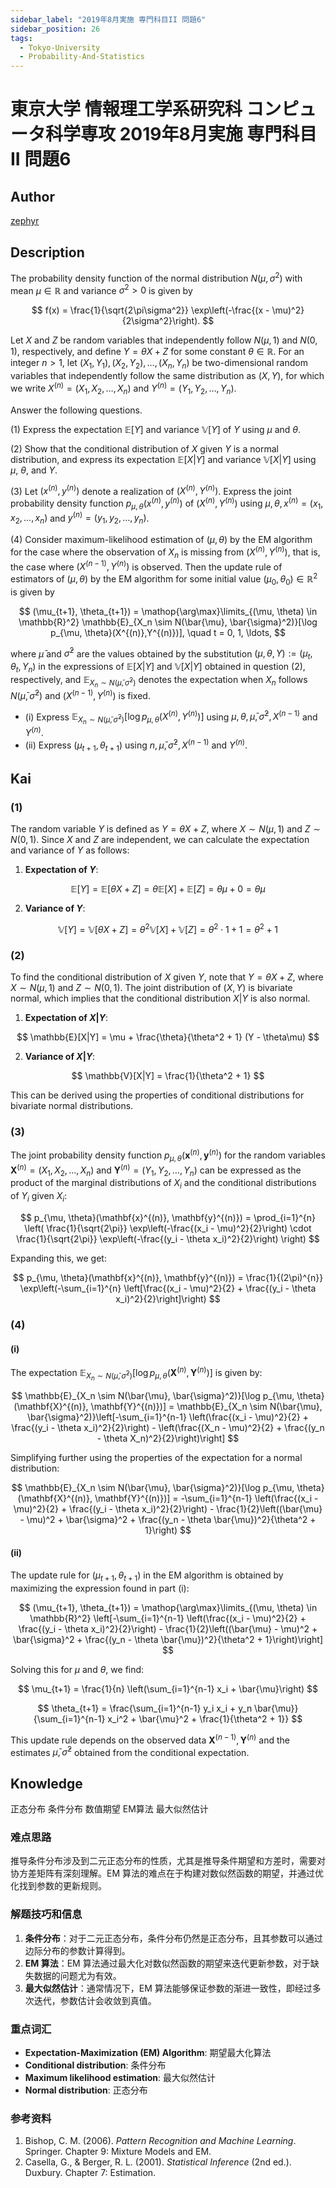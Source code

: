 ```yaml
---
sidebar_label: "2019年8月実施 専門科目II 問題6"
sidebar_position: 26
tags:
  - Tokyo-University
  - Probability-And-Statistics
---
```

# 東京大学 情報理工学系研究科 コンピュータ科学専攻 2019年8月実施 専門科目II 問題6

## **Author**
[zephyr](https://inshi-notes.zephyr-zdz.space/)

## **Description**
The probability density function of the normal distribution $N(\mu, \sigma^2)$ with mean $\mu \in \mathbb{R}$ and variance $\sigma^2 > 0$ is given by

$$
f(x) = \frac{1}{\sqrt{2\pi\sigma^2}} \exp\left(-\frac{(x - \mu)^2}{2\sigma^2}\right).
$$

Let $X$ and $Z$ be random variables that independently follow $N(\mu, 1)$ and $N(0, 1)$, respectively, and define $Y = \theta X + Z$ for some constant $\theta \in \mathbb{R}$. For an integer $n > 1$, let $(X_1, Y_1), (X_2, Y_2), \ldots, (X_n, Y_n)$ be two-dimensional random variables that independently follow the same distribution as $(X, Y)$, for which we write $X^{(n)} = (X_1, X_2, \ldots, X_n)$ and $Y^{(n)} = (Y_1, Y_2, \ldots, Y_n)$.

Answer the following questions.

(1) Express the expectation $\mathbb{E}[Y]$ and variance $\mathbb{V}[Y]$ of $Y$ using $\mu$ and $\theta$.

(2) Show that the conditional distribution of $X$ given $Y$ is a normal distribution, and express its expectation $\mathbb{E}[X|Y]$ and variance $\mathbb{V}[X|Y]$ using $\mu$, $\theta$, and $Y$.

(3) Let $(x^{(n)}, y^{(n)})$ denote a realization of $(X^{(n)}, Y^{(n)})$. Express the joint probability density function $p_{\mu, \theta}(x^{(n)}, y^{(n)})$ of $(X^{(n)}, Y^{(n)})$ using $\mu, \theta, x^{(n)} = (x_1, x_2, \ldots, x_n)$ and $y^{(n)} = (y_1, y_2, \ldots, y_n)$.

(4) Consider maximum-likelihood estimation of $(\mu, \theta)$ by the EM algorithm for the case where the observation of $X_n$ is missing from $(X^{(n)},Y^{(n)})$, that is, the case where $(X^{(n-1)},Y^{(n)})$ is observed. Then the update rule of estimators of $(\mu, \theta)$ by the EM algorithm for some initial value $(\mu_0, \theta_0) \in \mathbb{R}^2$ is given by

$$
(\mu_{t+1}, \theta_{t+1}) = \mathop{\arg\max}\limits_{(\mu, \theta) \in \mathbb{R}^2} \mathbb{E}_{X_n \sim N(\bar{\mu}, \bar{\sigma}^2)}[\log p_{\mu, \theta}(X^{(n)},Y^{(n)})], \quad t = 0, 1, \ldots,
$$

where $\bar{\mu}$ and $\bar{\sigma}^2$ are the values obtained by the substitution $(\mu, \theta, Y) := (\mu_t, \theta_t, Y_n)$ in the expressions of $\mathbb{E}[X|Y]$ and $\mathbb{V}[X|Y]$ obtained in question (2), respectively, and $\mathbb{E}_{X_n \sim N(\bar{\mu}, \bar{\sigma}^2)}$ denotes the expectation when $X_n$ follows $N(\bar{\mu}, \bar{\sigma}^2)$ and $(X^{(n-1)},Y^{(n)})$ is fixed.

- (i) Express $\mathbb{E}_{X_n \sim N(\bar{\mu}, \bar{\sigma}^2)}[\log p_{\mu, \theta}(X^{(n)},Y^{(n)})]$ using $\mu, \theta, \bar{\mu}, \bar{\sigma}^2, X^{(n-1)}$ and $Y^{(n)}$.
- (ii) Express $(\mu_{t+1}, \theta_{t+1})$ using $n, \bar{\mu}, \bar{\sigma}^2, X^{(n-1)}$ and $Y^{(n)}$.

## **Kai**
### (1)

The random variable $Y$ is defined as $Y = \theta X + Z$, where $X \sim N(\mu, 1)$ and $Z \sim N(0, 1)$. Since $X$ and $Z$ are independent, we can calculate the expectation and variance of $Y$ as follows:

1. **Expectation of $Y$**:

$$
\mathbb{E}[Y] = \mathbb{E}[\theta X + Z] = \theta \mathbb{E}[X] + \mathbb{E}[Z] = \theta \mu + 0 = \theta \mu
$$

2. **Variance of $Y$**:

$$
\mathbb{V}[Y] = \mathbb{V}[\theta X + Z] = \theta^2 \mathbb{V}[X] + \mathbb{V}[Z] = \theta^2 \cdot 1 + 1 =\theta^2 + 1
$$

### (2)

To find the conditional distribution of $X$ given $Y$, note that $Y = \theta X + Z$, where $X \sim N(\mu, 1)$ and $Z \sim N(0, 1)$. The joint distribution of $(X, Y)$ is bivariate normal, which implies that the conditional distribution $X|Y$ is also normal.

1. **Expectation of $X|Y$**:

$$
\mathbb{E}[X|Y] = \mu + \frac{\theta}{\theta^2 + 1} (Y - \theta\mu)
$$

2. **Variance of $X|Y$**:

$$
\mathbb{V}[X|Y] = \frac{1}{\theta^2 + 1}
$$

This can be derived using the properties of conditional distributions for bivariate normal distributions.

### (3)

The joint probability density function $p_{\mu, \theta}(\mathbf{x}^{(n)}, \mathbf{y}^{(n)})$ for the random variables $\mathbf{X}^{(n)} = (X_1, X_2, \ldots, X_n)$ and $\mathbf{Y}^{(n)} = (Y_1, Y_2, \ldots, Y_n)$ can be expressed as the product of the marginal distributions of $X_i$ and the conditional distributions of $Y_i$ given $X_i$:

$$
p_{\mu, \theta}(\mathbf{x}^{(n)}, \mathbf{y}^{(n)}) = \prod_{i=1}^{n} \left( \frac{1}{\sqrt{2\pi}} \exp\left(-\frac{(x_i - \mu)^2}{2}\right) \cdot \frac{1}{\sqrt{2\pi}} \exp\left(-\frac{(y_i - \theta x_i)^2}{2}\right) \right)
$$

Expanding this, we get:

$$
p_{\mu, \theta}(\mathbf{x}^{(n)}, \mathbf{y}^{(n)}) = \frac{1}{(2\pi)^{n}} \exp\left(-\sum_{i=1}^{n} \left[\frac{(x_i - \mu)^2}{2} + \frac{(y_i - \theta x_i)^2}{2}\right]\right)
$$

### (4)
#### (i)

The expectation $\mathbb{E}_{X_n \sim N(\bar{\mu}, \bar{\sigma}^2)}[\log p_{\mu, \theta}(\mathbf{X}^{(n)}, \mathbf{Y}^{(n)})]$ is given by:

$$
\mathbb{E}_{X_n \sim N(\bar{\mu}, \bar{\sigma}^2)}[\log p_{\mu, \theta}(\mathbf{X}^{(n)}, \mathbf{Y}^{(n)})] = \mathbb{E}_{X_n \sim N(\bar{\mu}, \bar{\sigma}^2)}\left[-\sum_{i=1}^{n-1} \left(\frac{(x_i - \mu)^2}{2} + \frac{(y_i - \theta x_i)^2}{2}\right) - \left(\frac{(X_n - \mu)^2}{2} + \frac{(y_n - \theta X_n)^2}{2}\right)\right]
$$

Simplifying further using the properties of the expectation for a normal distribution:

$$
\mathbb{E}_{X_n \sim N(\bar{\mu}, \bar{\sigma}^2)}[\log p_{\mu, \theta}(\mathbf{X}^{(n)}, \mathbf{Y}^{(n)})] = -\sum_{i=1}^{n-1} \left(\frac{(x_i - \mu)^2}{2} + \frac{(y_i - \theta x_i)^2}{2}\right) - \frac{1}{2}\left((\bar{\mu} - \mu)^2 + \bar{\sigma}^2 + \frac{(y_n - \theta \bar{\mu})^2}{\theta^2 + 1}\right)
$$

#### (ii)

The update rule for $(\mu_{t+1}, \theta_{t+1})$ in the EM algorithm is obtained by maximizing the expression found in part (i):

$$
(\mu_{t+1}, \theta_{t+1}) = \mathop{\arg\max}\limits_{(\mu, \theta) \in \mathbb{R}^2} \left[-\sum_{i=1}^{n-1} \left(\frac{(x_i - \mu)^2}{2} + \frac{(y_i - \theta x_i)^2}{2}\right) - \frac{1}{2}\left((\bar{\mu} - \mu)^2 + \bar{\sigma}^2 + \frac{(y_n - \theta \bar{\mu})^2}{\theta^2 + 1}\right)\right]
$$

Solving this for $\mu$ and $\theta$, we find:

$$
\mu_{t+1} = \frac{1}{n} \left(\sum_{i=1}^{n-1} x_i + \bar{\mu}\right)
$$

$$
\theta_{t+1} = \frac{\sum_{i=1}^{n-1} y_i x_i + y_n \bar{\mu}}{\sum_{i=1}^{n-1} x_i^2 + \bar{\mu}^2 + \frac{1}{\theta^2 + 1}}
$$

This update rule depends on the observed data $\mathbf{X}^{(n-1)}, \mathbf{Y}^{(n)}$ and the estimates $\bar{\mu}, \bar{\sigma}^2$ obtained from the conditional expectation.

## **Knowledge**

正态分布 条件分布 数值期望 EM算法 最大似然估计

### 难点思路

推导条件分布涉及到二元正态分布的性质，尤其是推导条件期望和方差时，需要对协方差矩阵有深刻理解。EM 算法的难点在于构建对数似然函数的期望，并通过优化找到参数的更新规则。

### 解题技巧和信息

1. **条件分布**：对于二元正态分布，条件分布仍然是正态分布，且其参数可以通过边际分布的参数计算得到。
2. **EM 算法**：EM 算法通过最大化对数似然函数的期望来迭代更新参数，对于缺失数据的问题尤为有效。
3. **最大似然估计**：通常情况下，EM 算法能够保证参数的渐进一致性，即经过多次迭代，参数估计会收敛到真值。

### 重点词汇

- **Expectation-Maximization (EM) Algorithm**: 期望最大化算法
- **Conditional distribution**: 条件分布
- **Maximum likelihood estimation**: 最大似然估计
- **Normal distribution**: 正态分布

### 参考资料

1. Bishop, C. M. (2006). *Pattern Recognition and Machine Learning*. Springer. Chapter 9: Mixture Models and EM.
2. Casella, G., & Berger, R. L. (2001). *Statistical Inference* (2nd ed.). Duxbury. Chapter 7: Estimation.
